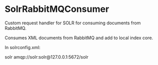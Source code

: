 SolrRabbitMQConsumer
====================

Custom request handler for SOLR for consuming documents from RabbitMQ.

Consumes XML documents from RabbitMQ and add to local index core.

In solrconfig.xml:

<requestHandler name="solrRabbitMQConsumer" class="SolrRabbitMQConsumer">
  <lst name="queueConfig">
    <!-- Name of queue to consume documents from -->
    <str name="queueName">solr</str>
    <!-- URI specifying credentials, RabbitMQ server, port and vhost -->
    <str name="queueURI">amqp://solr:solr@127.0.0.1:5672/solr</str>
  </lst>
</requestHandler>
